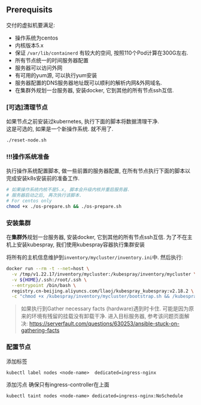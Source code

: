 ## Prerequisits

交付的虚拟机要满足: 

- 操作系统为centos
- 内核版本5.x
- 保证 `/var/lib/containerd` 有较大的空间, 按照110个Pod计算在300G左右.
- 所有节点统一的时间服务器配置
- 服务器可以访问外网
- 有可用的yum源, 可以执行yum安装
- 服务器配置的DNS服务器地址既可以顺利的解析内网&外网域名.
- 在集群外规划一台服务器, 安装docker, 它到其他的所有节点ssh互信.

### [可选]清理节点

如果节点之前安装过kubernetes, 执行下面的脚本将数据清理干净.  
这是可选的, 如果是一个新操作系统. 就不用了.

```sh
./reset-node.sh
```

### !!!操作系统准备

执行操作系统配置脚本, 做一些前置的服务器配置, 在所有节点执行下面的脚本以完成安装k8s安装前的准备工作.

```sh
# 如果操作系统内核不是5.x, 脚本会升级内核并重启服务器.
# 服务器启动之后, 再次执行该脚本.
# For centos only
chmod +x ./os-prepare.sh && ./os-prepare.sh
```

### 安装集群

在**集群外**规划一台服务器, 安装docker, 它到其他的所有节点ssh互信. 
为了不在主机上安装kubespray, 我们使用kubespray容器执行集群安装

将所有的主机信息维护到`inventory/mycluster/inventory.ini`中. 然后执行:

```sh
docker run --rm -t --net=host \
  -v /tmp/v1.22.17/inventory/mycluster:/kubespray/inventory/mycluster \
  -v ${HOME}/.ssh:/root/.ssh \
  --entrypoint /bin/bash \
  registry.cn-beijing.aliyuncs.com/llaoj/kubespray_kubespray:v2.18.2 \
  -c "chmod +x /kubespray/inventory/mycluster/bootstrap.sh && /kubespray/inventory/mycluster/bootstrap.sh"
```

> 如果执行到Gather necessary facts (hardware)遇到时卡住. 可能是因为原来的环境有残留的挂载没有卸载干净. 进入目标服务器, 参考该问题页面解决: https://serverfault.com/questions/630253/ansible-stuck-on-gathering-facts

### 配置节点

添加标签

```
kubectl label nodes <node-name>  dedicated=ingress-nginx
```

添加污点 确保只有ingress-controller在上面

```
kubectl taint nodes <node-name> dedicated=ingress-nginx:NoSchedule
```